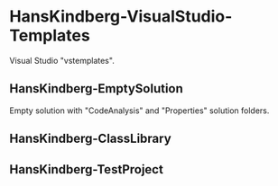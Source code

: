 HansKindberg-VisualStudio-Templates
===================================
Visual Studio "vstemplates".

HansKindberg-EmptySolution
--------------------------
Empty solution with "CodeAnalysis" and "Properties" solution folders.

HansKindberg-ClassLibrary
-------------------------

HansKindberg-TestProject
------------------------